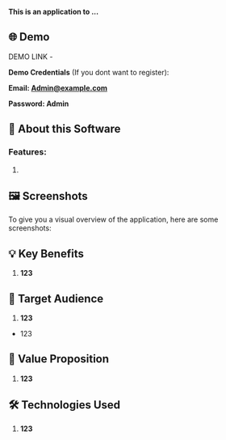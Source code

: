 **This is an application to ...**
## 🌐 Demo

DEMO LINK - 

**Demo Credentials** (If you dont want to register):

**Email: Admin@example.com**

**Password: Admin**

## 📖 About this Software

### Features:

1. 

## 🖼️ Screenshots

To give you a visual overview of the application, here are some screenshots:


## 💡 Key Benefits

1. **123**

## 🎯 Target Audience

1. **123**
- 123

## 🚀 Value Proposition

1. **123**

## 🛠️ Technologies Used

1. **123**



